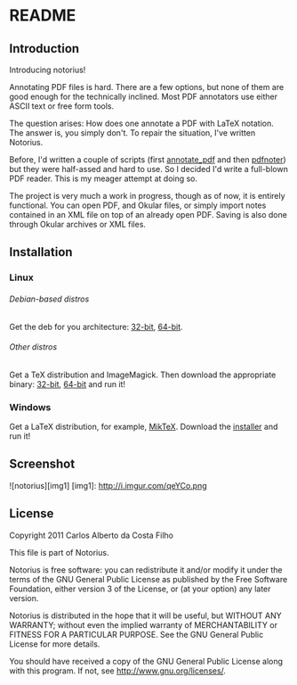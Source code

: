 README
======

Introduction
------------

Introducing notorius!

Annotating PDF files is hard. There are a few options, but none of them are good
enough for the technically inclined. Most PDF annotators use either ASCII text
or free form tools.

The question arises: How does one annotate a PDF with LaTeX notation. The answer
is, you simply don't. To repair the situation, I've written Notorius.

Before, I'd written a couple of scripts (first
[annotate_pdf](https://github.com/cako/annotate_pdf) and then
[pdfnoter](https://github.com/cako/pdfnoter)) but they were half-assed and hard
to use. So I decided I'd write a full-blown PDF reader. This is my meager
attempt at doing so.

The project is very much a work in progress, though as of now, it is entirely
functional. You can open PDF, and Okular files, or simply import notes contained
in an XML file on top of an already open PDF. Saving is also done through Okular
archives or XML files.


Installation
------------
### Linux

###### Debian-based distros

Get the deb for you architecture:
[32-bit](https://github.com/downloads/cako/notorius/notorius-0.2_i386.deb),
[64-bit](https://github.com/downloads/cako/notorius/notorius-0.2_amd64.deb). 

###### Other distros

Get a TeX distribution and ImageMagick. Then download the appropriate binary:
[32-bit](https://github.com/downloads/cako/notorius/notorius.32),
[64-bit](https://github.com/downloads/cako/notorius/notorius.64) and run it!

### Windows

Get a LaTeX distribution, for example, [MikTeX](http://miktex.org/2.9/setup).
Download the
[installer](https://github.com/downloads/cako/notorius/notorius0.2-setup.exe)
and run it!

Screenshot
----------

![notorius][img1]
[img1]: http://i.imgur.com/qeYCo.png


License
------- 
Copyright 2011 Carlos Alberto da Costa Filho

This file is part of Notorius.

Notorius is free software: you can redistribute it and/or modify
it under the terms of the GNU General Public License as published by
the Free Software Foundation, either version 3 of the License, or
(at your option) any later version.

Notorius is distributed in the hope that it will be useful,
but WITHOUT ANY WARRANTY; without even the implied warranty of
MERCHANTABILITY or FITNESS FOR A PARTICULAR PURPOSE. See the
GNU General Public License for more details.

You should have received a copy of the GNU General Public License
along with this program. If not, see <http://www.gnu.org/licenses/>.
